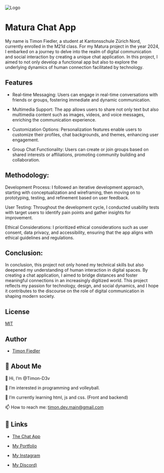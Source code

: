 ![Logo](https://ik.imagekit.io/timon/cdn/logo?updatedAt=1710793404927)


# Matura Chat App

My name is Timon Fiedler, a student at Kantonsschule Zürich Nord, currently enrolled in the M21d class. For my Matura project in the year 2024, I embarked on a journey to delve into the realm of digital communication and social interaction by creating a unique chat application. In this project, I aimed to not only develop a functional app but also to explore the underlying dynamics of human connection facilitated by technology.


## Features

- Real-time Messaging: Users can engage in real-time conversations with friends or groups, fostering immediate and dynamic communication.

- Multimedia Support: The app allows users to share not only text but also multimedia content such as images, videos, and voice messages, enriching the communication experience.

- Customization Options: Personalization features enable users to customize their profiles, chat backgrounds, and themes, enhancing user engagement.

- Group Chat Functionality: Users can create or join groups based on shared interests or affiliations, promoting community building and collaboration.


## Methodology:

Development Process: I followed an iterative development approach, starting with conceptualization and wireframing, then moving on to prototyping, testing, and refinement based on user feedback.

User Testing: Throughout the development cycle, I conducted usability tests with target users to identify pain points and gather insights for improvement.

Ethical Considerations: I prioritized ethical considerations such as user consent, data privacy, and accessibility, ensuring that the app aligns with ethical guidelines and regulations.

## Conclusion:

In conclusion, this project not only honed my technical skills but also deepened my understanding of human interaction in digital spaces. By creating a chat application, I aimed to bridge distances and foster meaningful connections in an increasingly digitized world. This project reflects my passion for technology, design, and social dynamics, and I hope it contributes to the discourse on the role of digital communication in shaping modern society.
## License

[MIT](https://choosealicense.com/licenses/mit/)


## Author

- [Timon Fiedler](https://github.com/Timon-D3v)


## 🚀 About Me

👋 Hi, I’m @Timon-D3v

👀 I’m interested in programming and volleyball.

🌱 I’m currently learning html, js and css. (Front and backend)

📫 How to reach me: timon.dev.main@gmail.com


## 🔗 Links

- [The Chat App](https://chat.timondev.vip)

- [My Portfolio](https://timondev.vip)

- [My Instagram](https://www.instagram.com/timon.dev/)

- [My Discord)](https://discordapp.com/users/560914605145325596)
